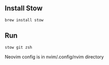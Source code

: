 ## Install Stow
```
brew install stow
```

## Run

```shell
stow git zsh
```

Neovim config is in nvim/.config/nvim directory

